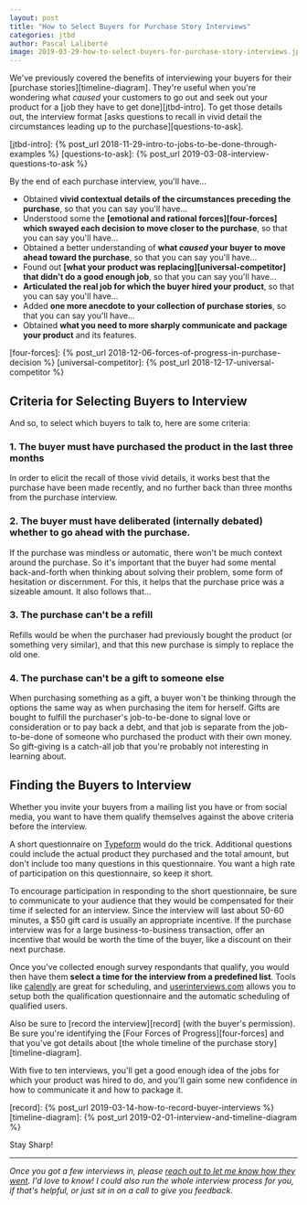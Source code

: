```yaml
---
layout: post
title: "How to Select Buyers for Purchase Story Interviews"
categories: jtbd
author: Pascal Laliberté
image: 2019-03-29-how-to-select-buyers-for-purchase-story-interviews.jpg
---
```


We've previously covered the benefits of interviewing your buyers for their [purchase stories][timeline-diagram]. They're useful when you're wondering what _caused_ your customers to go out and seek out your product for a [job they have to get done][jtbd-intro]. To get those details out, the interview format [asks questions to recall in vivid detail the circumstances leading up to the purchase][questions-to-ask].

[jtbd-intro]: {% post_url 2018-11-29-intro-to-jobs-to-be-done-through-examples %}
[questions-to-ask]: {% post_url 2019-03-08-interview-questions-to-ask %}

By the end of each purchase interview, you'll have...

* Obtained **vivid contextual details of the circumstances preceding the purchase**, so that you can say you'll have...
* Understood some the **[emotional and rational forces][four-forces] which swayed each decision to move closer to the purchase**, so that you can say you'll have...
* Obtained a better understanding of **what _caused_ your buyer to move ahead toward the purchase**, so that you can say you'll have...
* Found out **[what your product was replacing][universal-competitor] that didn't do a good enough job**, so that you can say you'll have...
* **Articulated the real job for which the buyer hired your product**, so that you can say you'll have...
* Added **one more anecdote to your collection of purchase stories**, so that you can say you'll have...
* Obtained **what you need to more sharply communicate and package your product** and its features.

[four-forces]: {% post_url 2018-12-06-forces-of-progress-in-purchase-decision %}
[universal-competitor]: {% post_url 2018-12-17-universal-competitor %}

## Criteria for Selecting Buyers to Interview

And so, to select which buyers to talk to, here are some criteria:

### 1. The buyer must have purchased the product in the last three months

In order to elicit the recall of those vivid details, it works best that the purchase have been made recently, and no further back than three months from the purchase interview.

### 2. The buyer must have deliberated (internally debated) whether to go ahead with the purchase.

If the purchase was mindless or automatic, there won't be much context around the purchase. So it's important that the buyer had some mental back-and-forth when thinking about solving their problem, some form of hesitation or discernment. For this, it helps that the purchase price was a sizeable amount. It also follows that...

### 3. The purchase can't be a refill

Refills would be when the purchaser had previously bought the product (or something very similar), and that this new purchase is simply to replace the old one.

### 4. The purchase can't be a gift to someone else

When purchasing something as a gift, a buyer won't be thinking through the options the same way as when purchasing the item for herself. Gifts are bought to fulfill the purchaser's job-to-be-done to signal love or consideration or to pay back a debt, and that job is separate from the job-to-be-done of someone who purchased the product with their own money. So gift-giving is a catch-all job that you're probably not interesting in learning about.

## Finding the Buyers to Interview

Whether you invite your buyers from a mailing list you have or from social media, you want to have them qualify themselves against the above criteria before the interview.

A short questionnaire on [Typeform][typeform] would do the trick. Additional questions could include the actual product they purchased and the total amount, but don't include too many questions in this questionnaire. You want a high rate of participation on this questionnaire, so keep it short.

[typeform]: https://typeform.com

To encourage participation in responding to the short questionnaire, be sure to communicate to your audience that they would be compensated for their time if selected for an interview. Since the interview will last about 50-60 minutes, a $50 gift card is usually an appropriate incentive. If the purchase interview was for a large business-to-business transaction, offer an incentive that would be worth the time of the buyer, like a discount on their next purchase.

Once you've collected enough survey respondants that qualify, you would then have them **select a time for the interview from a predefined list**. Tools like [calendly](https://calendly.com/) are great for scheduling, and [userinterviews.com](https://www.userinterviews.com) allows you to setup both the qualification questionnaire and the automatic scheduling of qualified users.

Also be sure to [record the interview][record] (with the buyer's permission). Be sure you're identifying the [Four Forces of Progress][four-forces] and that you've got details about [the whole timeline of the purchase story][timeline-diagram].

With five to ten interviews, you'll get a good enough idea of the jobs for which your product was hired to do, and you'll gain some new confidence in how to communicate it and how to package it.

[record]: {% post_url 2019-03-14-how-to-record-buyer-interviews %}
[timeline-diagram]: {% post_url 2019-02-01-interview-and-timeline-diagram %}

Stay Sharp!

---

_Once you got a few interviews in, please [reach out to let me know how they went](mailto:pascal@pascallaliberte.me). I'd love to know! I could also run the whole interview process for you, if that's helpful, or just sit in on a call to give you feedback._
